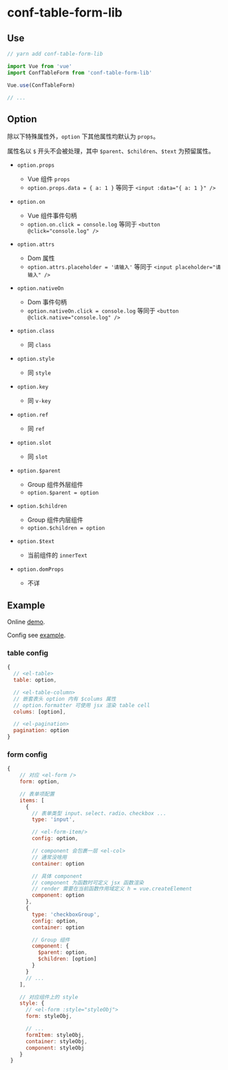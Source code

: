 # conf-table-form-lib

## Use
```javascript
// yarn add conf-table-form-lib

import Vue from 'vue'
import ConfTableForm from 'conf-table-form-lib'

Vue.use(ConfTableForm)

// ...
```


## Option

除以下特殊属性外，`option` 下其他属性均默认为 `props`。

属性名以 `$` 开头不会被处理，其中 `$parent`、`$children`、`$text` 为预留属性。


- `option.props` 
  - Vue 组件 `props`
  - `option.props.data = { a: 1 }` 等同于 `<input :data="{ a: 1 }" />`


- `option.on`
  - Vue 组件事件句柄
  - `option.on.click = console.log` 等同于 `<button @click="console.log" />`


- `option.attrs`
  - Dom 属性
  - `option.attrs.placeholder = '请输入'` 等同于 `<input placeholder="请输入" />`


- `option.nativeOn`
  - Dom 事件句柄
  - `option.nativeOn.click = console.log` 等同于 `<button @click.native="console.log" />`

- `option.class`
  - 同 `class`

- `option.style`
  - 同 `style`

- `option.key`
  - 同 `v-key`

- `option.ref`
  - 同 `ref`

- `option.slot`
  - 同 `slot`

- `option.$parent`
  - Group 组件外层组件
  - `option.$parent = option`

- `option.$children`
  - Group 组件内层组件
  - `option.$children = option`

- `option.$text`
  - 当前组件的  `innerText`

- `option.domProps`
  - 不详


## Example

Online [demo](https://maggie-wayne.github.io/conf-table-form-lib/).

Config see [example](https://github.com/maggie-wayne/conf-table-form-lib/tree/master/src/conf).


### table config

```javascript
{
  // <el-table>
  table: option,

  // <el-table-column>
  // 嵌套表头 option 内有 $colums 属性
  // option.formatter 可使用 jsx 渲染 table cell
  colums: [option],

  // <el-pagination>
  pagination: option
}
```


### form config

```javascript
{
    // 对应 <el-form />
    form: option,

    // 表单项配置
    items: [
      {
        // 表单类型 input、select、radio、checkbox ...
        type: 'input',

        // <el-form-item/>
        config: option,

        // component 会包裹一层 <el-col>
        // 通常没啥用
        container: option

        // 具体 component
        // component 为函数时可定义 jsx 函数渲染
        // render 需要在当前函数作用域定义 h = vue.createElement
        component: option
      },
      {
        type: 'checkboxGroup',
        config: option,
        container: option

        // Group 组件
        component: {
          $parent: option,
          $children: [option]
        }
      }
      // ...
    ],

    // 对应组件上的 style
    style: {
      // <el-form :style="styleObj">
      form: styleObj,

      // ...
      formItem: styleObj,
      container: styleObj,
      component: styleObj
    }
 }
```